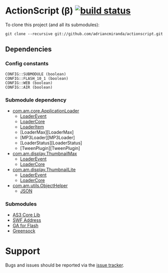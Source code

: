 ActionScript (β) [![build status][travis_build_status_image]][travis_build_status_url]
=================================

To clone this project (and all its submodules):

    git clone --recursive git://github.com/adriancmiranda/actionscript.git

## Dependencies
### Config constants
    
    CONFIG::SUBMODULE (boolean)
    CONFIG::FLASH_10_1 (boolean)
    CONFIG::WEB (boolean)
    CONFIG::AIR (boolean)

### Submodule dependency
* [com.am.core.ApplicationLoader][ApplicationLoader]
	*   [LoaderEvent][LoaderEvent]
	*   [LoaderCore][LoaderCore]
	*   [LoaderItem][LoaderItem]
	*   [LoaderMax][LoaderMax]
	*   [MP3Loader][MP3Loader]
	*   [LoaderStatus][LoaderStatus]
	*   [TweenPlugin][TweenPlugin]
* [com.am.display.ThumbnailMax][ThumbnailMax]
	*   [LoaderEvent][LoaderEvent]
	*   [LoaderCore][LoaderCore]
* [com.am.display.ThumbnailLite][ThumbnailLite]
	*   [LoaderEvent][LoaderEvent]
	*   [LoaderCore][LoaderCore]
* [com.am.utils.ObjectHelper][ObjectHelper]
	*   [JSON][JSON]

### Submodules
* [AS3 Core Lib][as3corelib]
* [SWF Address][swfaddress]
* [GA for Flash][gaforflash]
* [Greensock][greensock]

Support
=======

Bugs and issues should be reported via the [issue tracker][issue_tracker].

[sample]: https://github.com/adriancmiranda/flash-compiler/tree/master/examples/web "web"
[issue_tracker]: http://github.com/adriancmiranda/actionscript/issues "Issue tracker"

[travis_build_status_image]: https://travis-ci.org/adriancmiranda/actionscript.png?branch=master
[travis_build_status_url]: https://travis-ci.org/adriancmiranda/actionscript "build status"

[ApplicationLoader]: https://github.com/adriancmiranda/actionscript/blob/master/source/com/am/core/IApplicationLoader.as "com.am.core.ApplicationLoader"
[ThumbnailMax]: https://github.com/adriancmiranda/actionscript/blob/master/source/com/am/display/ThumbnailMax.as "com.am.display.ThumbnailMax"
[ThumbnailLite]: https://github.com/adriancmiranda/actionscript/blob/master/source/com/am/display/ThumbnailLite.as "com.am.display.ThumbnailLite"
[ObjectHelper]: https://github.com/adriancmiranda/actionscript/blob/master/source/com/am/utils/ObjectHelper.as "com.am.utils.ObjectHelper"

[greensock]: https://github.com/greensock/GreenSock-AS3
[LoaderEvent]: https://github.com/greensock/GreenSock-AS3/blob/master/src/com/greensock/events/LoaderEvent.as "com.greensock.events.LoaderEvent"
[LoaderCore]: https://github.com/greensock/GreenSock-AS3/blob/master/src/com/greensock/loading/core/LoaderCore.as "com.greensock.loading.core.LoaderCore"
[LoaderItem]: https://github.com/greensock/GreenSock-AS3/blob/master/src/com/greensock/loading/core/LoaderItem.as "com.greensock.loading.core.LoaderItem"

[as3corelib]: https://github.com/mikechambers/as3corelib "AS3 Core Lib"
[JSON]: https://github.com/mikechambers/as3corelib/blob/master/src/com/adobe/serialization/json/JSON.as "com.adobe.serialization.json.JSON"

[swfaddress]: https://github.com/robwalch/swfaddress

[gaforflash]: https://code.google.com/p/gaforflash/ "Google Analytics for flash"
[AnalyticsTracker]: https://code.google.com/p/gaforflash/source/browse/trunk/src/com/google/analytics/AnalyticsTracker.as "com.google.analytics.AnalyticsTracker"
[GATracker]: https://code.google.com/p/gaforflash/source/browse/trunk/src/com/google/analytics/GATracker.as?r=193 "com.google.analytics.GATracker"
